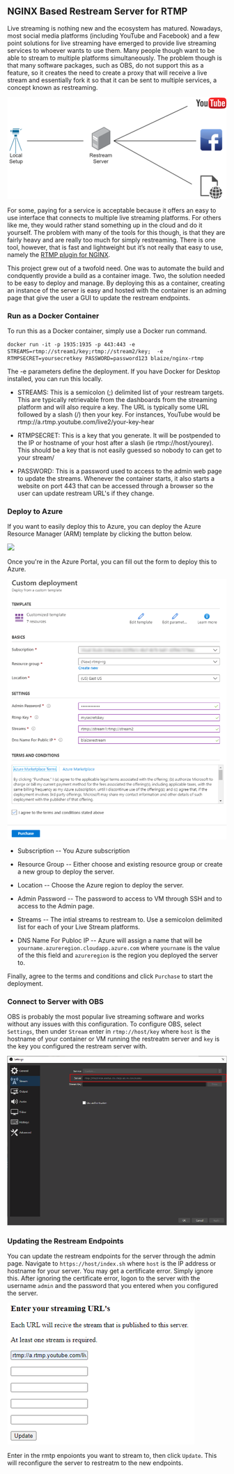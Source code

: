 ## NGINX Based Restream Server for RTMP

Live streaming is nothing new and the ecosystem has matured. Nowadays, most social media platforms (including YouTube and Facebook) and a few point solutions for live streaming have emerged to provide live streaming services to whoever wants to use them. Many people though want to be able to stream to multiple platforms simultaneously. The problem though is that many software packages, such as OBS, do not support this as a feature, so it creates the need to create a proxy that will receive a live stream and essentially fork it so that it can be sent to multiple services, a concept known as restreaming.

![ARM Deployment](images/restream.png)

For some, paying for a service is acceptable because it offers an easy to use interface that connects to multiple live streaming platforms. For others like me, they would rather stand something up in the cloud and do it yourself. The problem with many of the tools for this though, is that they are fairly heavy and are really too much for simply restreaming. There is one tool, however, that is fast and lightweight but it’s not really that easy to use, namely the [RTMP plugin for NGINX](https://www.nginx.com/products/nginx/modules/rtmp-media-streaming/). 

This project grew out of a twofold need. One was to automate the build and condquently provide a build as a container image. Two, the solution needed to be easy to deploy and manage. By deploying this as a container, creating an instance of the server is easy and hosted with the container is an adming page that give the user a GUI to update the restream endpoints. 

### Run as a Docker Container

To run this as a Docker container, simply use a Docker run command.

```
docker run -it -p 1935:1935 -p 443:443 -e STREAMS=rtmp://stream1/key;rtmp://stream2/key;  -e RTMPSECRET=yoursecretkey PASSWORD=password123 blaize/nginx-rtmp
```

The -e parameters define the deployment. If you have Docker for Desktop installed, you can run this locally.

* STREAMS: This is a semicolon (;) delimited list of your restream targets. This are typically retrievable from the dashboards from the streaming platform and will also require a key. The URL is typically some URL followed by a slash (/) then your key. For instances, YouTube would be rtmp://a.rtmp.youtube.com/live2/your-key-hear

* RTMPSECRET: This is a key that you generate. It will be postpended to the IP or hostname of your host after a slash (ie rtmp://host/yourey). This should be a key that is not easily guessed so nobody to can get to your stream/

* PASSWORD: This is a password used to access to the admin web page to update the streams. Whenever the container starts, it also starts a website on port 443 that can be accessed through a browser so the user can update restream URL's if they change.

### Deploy to Azure

If you want to easily deploy this to Azure, you can deploy the Azure Resource Manager (ARM) template by clicking the button below.

<a href="https://portal.azure.com/#create/Microsoft.Template/uri/https%3A%2F%2Fraw.githubusercontent.com%2Ftheonemule%2Fnginx-rtmp%2Fmaster%2Fazure.json" target="_blank"><img src="http://azuredeploy.net/deploybutton.png"/></a>

Once you're in the Azure Portal, you can fill out the form to deploy this to Azure.

![ARM Deployment](images/azure.png)

* Subscription -- You Azure subscription

* Resource Group -- Either choose and existing resource group or create a new group to deploy the server.

* Location -- Choose the Azure region to deploy the server.

* Admin Password -- The password to access to VM through SSH and to access to the Admin page.

* Streams -- The intial streams to restream to. Use a semicolon delimited list for each of your Live Stream platforms.

* DNS Name For Publoc IP -- Azure will assign a name that will be `yourname.azureregion.cloudapp.azure.com` where `yourname` is the value of the this field and `azureregion` is the region you deployed the server to.

Finally, agree to the terms and conditions and click `Purchase` to start the deployment.

### Connect to Server with OBS

OBS is probably the most popular live streaming software and works without any issues with this configuration. To configure OBS, select `Settings`, then under `Stream` enter in `rtmp://host/key` where `host` is the hostname of your container or VM running the restreatm server and `key` is the key you configured the restream server with.

![OBS configuration](images/obs.png)


### Updating the Restream Endpoints

You can update the restream endpoints for the server through the admin page. Navigate to `https://host/index.sh` where `host` is the IP address or hostname for your server. You may get a certificate error. Simply ignore this. After ignoring the certificate error, logon to the server with the username `admin` and the password that you entered when you configured the server.

![Update endpoints](images/admin.png)

Enter in the rmtp enpoionts you want to stream to, then click `Update`. This will reconfigure the server to restreatm to the new endpoints.
